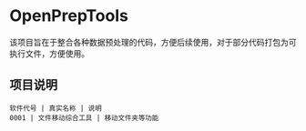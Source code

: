 # OpenPrepTools
该项目旨在于整合各种数据预处理的代码，方便后续使用，对于部分代码打包为可执行文件，方便使用。

## 项目说明
```
软件代号 | 真实名称 | 说明
0001 | 文件移动综合工具 | 移动文件夹等功能
```

